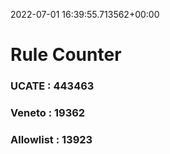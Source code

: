 2022-07-01 16:39:55.713562+00:00
# Rule Counter 
 ### UCATE : 443463

 ### Veneto : 19362

 ### Allowlist : 13923